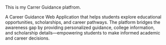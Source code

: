 This is my Carrer Guidance platfrom.

A Career Guidance Web Application that helps students explore educational opportunities, scholarships, and career pathways. The platform bridges the awareness gap by providing personalized guidance, college information, and scholarship details—empowering students to make informed academic and career decisions.
